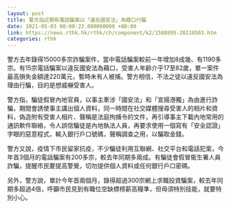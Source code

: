 ```yaml
---
layout: post
title: 警方指近期有電話騙案以「違反國安法」為藉口行騙
date: 2021-05-03 00:00:23.000000000 +08:00
link: https://news.rthk.hk/rthk/ch/component/k2/1588895-20210503.htm
categories: rthk
---
```


警方去年錄得15000多宗詐騙案件，當中電話騙案較前一年增加8成幾、有1190多宗。有15宗電話騙案以違反國安法為藉口，受害人年齡介乎17至82歲，單一案件最高損失金額達220萬元，暫時未有人被捕。警方相信，不法之徒以違反國安法為理由行騙，目的是想威嚇受害人。

警方指，騙徒假冒內地官員，以事主牽涉「國安法」和「宣揚港獨」為由進行詐騙，期間會誘使事主講出個人資料，同一時間在社交媒體搜尋受害人的相片和資料，偽造附有受害人相片、聲稱是法庭拘捕令的文件，再引導事主下載內地常用的通訊軟件聯絡，令人誤信騙徒是內地執法人員，再要求使用一個寫有「安全認證」字眼的惡意程式，輸入銀行戶口號碼，聲稱調查之用，以騙取金錢。

警方又說，疫情下市民留家抗疫，不少騙徒利用互聯網、社交平台和電話犯案，今年首3個月的電話騙案有200多宗，較去年同期多兩成。有騙徒會假冒衞生署人員詐騙，提醒市民要提高警覺，切勿提供個人資料或任何銀行戶口密碼。

另外，警方說，單計今年首兩個月，錄得超過300宗網上求職投資騙案，較去年同期多超過4倍，呼籲市民見到有職位空缺標榜薪高糧準，但毋須特別技能，就要特別小心。
